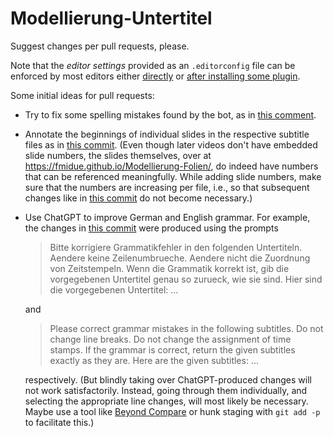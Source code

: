 # Modellierung-Untertitel

Suggest changes per pull requests, please.

Note that the *editor settings* provided as an `.editorconfig` file can be enforced by most editors either [directly](https://editorconfig.org/#pre-installed) or [after installing some plugin](https://editorconfig.org/#download).

Some initial ideas for pull requests:

- Try to fix some spelling mistakes found by the bot, as in [this comment](https://github.com/fmidue/Modellierung-Untertitel/commit/a1bdf2392bf28dd614fe681e78bacd6fb8542c85#commitcomment-127307836).
- Annotate the beginnings of individual slides in the respective subtitle files as in [this commit](https://github.com/fmidue/Modellierung-Untertitel/commit/dfb9c2b63c722214f646214c67f87ac16152dce0). (Even though later videos don't have embedded slide numbers, the slides themselves, over at https://fmidue.github.io/Modellierung-Folien/, do indeed have numbers that can be referenced meaningfully. While adding slide numbers, make sure that the numbers are increasing per file, i.e., so that subsequent changes like in [this commit](https://github.com/fmidue/Modellierung-Untertitel/commit/45471cc49f6264219cd92347c0a262a8e986d2dd) do not become necessary.)
- Use ChatGPT to improve German and English grammar. For example, the changes in [this commit](https://github.com/fmidue/Modellierung-Untertitel/commit/c39be32e841ca33c43393868208aa54005280f06) were produced using the prompts
  > Bitte korrigiere Grammatikfehler in den folgenden Untertiteln. Aendere keine Zeilenumbrueche. Aendere nicht die Zuordnung von Zeitstempeln. Wenn die Grammatik korrekt ist, gib die vorgegebenen Untertitel genau so zurueck, wie sie sind. Hier sind die vorgegebenen Untertitel: ...

  and
  > Please correct grammar mistakes in the following subtitles. Do not change line breaks. Do not change the assignment of time stamps. If the grammar is correct, return the given subtitles exactly as they are. Here are the given subtitles: ...

  respectively. (But blindly taking over ChatGPT-produced changes will not work satisfactorily. Instead, going through them individually, and selecting the appropriate line changes, will most likely be necessary. Maybe use a tool like [Beyond Compare](https://www.beyondcompare.de/) or hunk staging with `git add -p` to facilitate this.)
